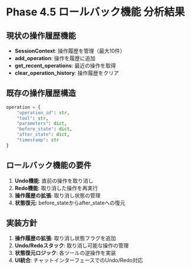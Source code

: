 # Phase 4.5 ロールバック機能 分析結果

## 現状の操作履歴機能
- **SessionContext**: 操作履歴を管理（最大10件）
- **add_operation**: 操作を履歴に追加
- **get_recent_operations**: 最近の操作を取得
- **clear_operation_history**: 操作履歴をクリア

## 既存の操作履歴構造
```python
operation = {
    "operation_id": str,
    "tool": str,
    "parameters": dict,
    "before_state": dict,
    "after_state": dict,
    "timestamp": str
}
```

## ロールバック機能の要件
1. **Undo機能**: 直前の操作を取り消し
2. **Redo機能**: 取り消した操作を再実行
3. **操作履歴の拡張**: 取り消し状態の管理
4. **状態復元**: before_stateからafter_stateへの復元

## 実装方針
1. **操作履歴の拡張**: 取り消し状態フラグを追加
2. **Undo/Redoスタック**: 取り消し可能な操作の管理
3. **状態復元ロジック**: 各ツールの逆操作を実装
4. **UI統合**: チャットインターフェースでのUndo/Redo対応